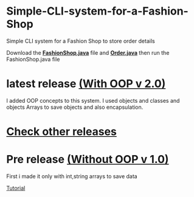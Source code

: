 # Simple-CLI-system-for-a-Fashion-Shop
Simple CLI system for a Fashion Shop to store order details

Download the <a href = "https://github.com/WoltreX2002/Simple-CLI-system-for-a-Fashion-Shop/releases/download/2.00/FashionShop.java"><b>FashionShop.java</b></a> file and <a href = "https://github.com/WoltreX2002/Simple-CLI-system-for-a-Fashion-Shop/releases/download/2.00/Order.java"><b>Order.java</b></a> then run the FashionShop.java</a> file

# latest release <a href = "https://github.com/WoltreX2002/Simple-CLI-system-for-a-Fashion-Shop/releases/tag/2.00">(With OOP v 2.0)</a>
I added OOP concepts to this system.
I used objects and classes and objects Arrays to save objects and also encapsulation.

# <a href = "https://github.com/WoltreX2002/Simple-CLI-system-for-a-Fashion-Shop/releases">Check other releases</a>

# Pre release <a href = "https://github.com/WoltreX2002/Simple-CLI-system-for-a-Fashion-Shop/releases/tag/1.00">(Without OOP v 1.0)</a>
First i made it only with int,string arrays to save data

<a href = "https://github.com/Heshan-404/Simple-CLI-system-for-a-Fashion-Shop/blob/main/PRFCourseWork%20new.pdf">Tutorial</a>

